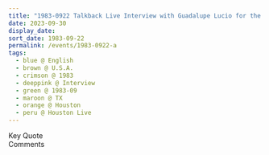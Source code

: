 ```yaml
---
title: "1983-0922 Talkback Live Interview with Guadalupe Lucio for the Program Houston Live of KRIV TV Station, Houston, TX, U.S.A."
date: 2023-09-30
display_date: 
sort_date: 1983-09-22
permalink: /events/1983-0922-a
tags:
  - blue @ English
  - brown @ U.S.A.
  - crimson @ 1983
  - deeppink @ Interview
  - green @ 1983-09
  - maroon @ TX
  - orange @ Houston
  - peru @ Houston Live 
---
```


<wave-list>
  <list-title color="green" width="75">Key Quote</list-title>
  <list-item color="BlanchedAlmond"  width="200"></list-item>
  <list-item color="Lavender"></list-item>
  <list-item color="BlanchedAlmond"></list-item>
</wave-list>

<br>

<wave-list>
  <list-title color="green" width="75">Comments</list-title>
  <list-item color="BlanchedAlmond"  width="200"></list-item>
  <list-item color="Lavender"></list-item>
  <list-item color="BlanchedAlmond"></list-item>
</wave-list>